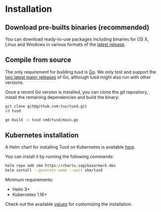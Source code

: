 # Installation

## Download pre-builts binaries (recommended)

You can download ready-to-use packages including binaries for OS X, Linux and
Windows in various formats of the
[latest release](https://github.com/tus/tusd/releases/latest).

## Compile from source

The only requirement for building tusd is [Go](http://golang.org/doc/install).
We only test and support the [two latest major releases](https://go.dev/dl/) of
Go, although tusd might also run with other versions.

Once a recent Go version is installed, you can clone the git repository, install
the remaining dependencies and build the binary:

```bash
git clone git@github.com:tus/tusd.git
cd tusd

go build -o tusd cmd/tusd/main.go
```

## Kubernetes installation

A Helm chart for installing Tusd on Kubernetes is available [here](https://github.com/sagikazarmark/helm-charts/tree/master/charts/tusd).

You can install it by running the following commands:

```bash
helm repo add skm https://charts.sagikazarmark.dev
helm install --generate-name --wait skm/tusd
```

Minimum requirements:
- Helm 3+
- Kubernetes 1.16+

Check out the available [values](https://github.com/sagikazarmark/helm-charts/tree/master/charts/tusd#values) for customizing the installation.
